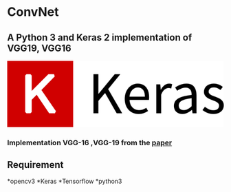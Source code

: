 # ConvNet 

## A Python 3 and Keras 2 implementation of VGG19, VGG16 
![alt text](https://github.com/anmesh-vicky/ConvNet/blob/master/keras.png)


### Implementation VGG-16 ,VGG-19  from the [paper](https://arxiv.org/pdf/1409.1556.pdf)

## Requirement
*opencv3
*Keras
*Tensorflow
*python3